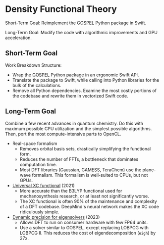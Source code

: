 # Density Functional Theory

Short-Term Goal: Reimplement the [GOSPEL](https://gitlab.com/jhwoo15/gospel) Python package in Swift.

Long-Term Goal: Modify the code with algorithmic improvements and GPU acceleration.

## Short-Term Goal

Work Breakdown Structure:
- Wrap the [GOSPEL](https://gitlab.com/jhwoo15/gospel) Python package in an ergonomic Swift API.
- Translate the package to Swift, while calling into Python libraries for the bulk of the calculations.
- Remove all Python dependencies. Examine the most costly portions of the codebase and rewrite them in vectorized Swift code.

## Long-Term Goal

Combine a few recent advances in quantum chemistry. Do this with maximum possible CPU utilization and the simplest possible algorithms. Then, port the most compute-intensive parts to OpenCL.

- Real-space formalism
  - Removes orbital basis sets, drastically simplifying the functional form.
  - Reduces the number of FFTs, a bottleneck that dominates computation time.
  - Most DFT libraries (Gaussian, GAMESS, TeraChem) use the plane-wave formalism. This formalism is well-suited to CPUs, but not GPUs.
- [Universal XC functional](https://www.science.org/doi/10.1126/science.abj6511) (2021)
  - More accurate than the B3LYP functional used for mechanosynthesis research, or at least not significantly worse.
  - The XC functional is often 90% of the maintenance and complexity of a DFT codebase. DeepMind's neural network makes the XC code ridiculously simple.
- [Dynamic precision for eigensolvers](https://pubs.acs.org/doi/10.1021/acs.jctc.2c00983) (2023)
  - Allows DFT to run on consumer hardware with few FP64 units.
  - Use a solver similar to GOSPEL, except replacing LOBPCG with LOBPCG II. This reduces the cost of eigendecomposition (`eigh`) by 27x.
